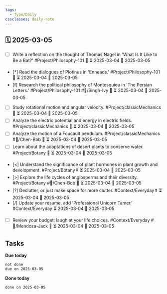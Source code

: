 ```yaml
---
tags:
  - Type/Daily
cssclasses: daily-note
---
```


## 🗓️ 2025-03-05

- [ ] Write a reflection on the thought of Thomas Nagel in 'What Is It Like to Be a Bat?' #Project/Philosophy-101 🔺 ⏳ 2025-03-04 📅 2025-03-05
- [*] Read the dialogues of Plotinus in 'Enneads.' #Project/Philosophy-101 🔺 ⏳ 2025-03-04 📅 2025-03-05
- [f] Research the political philosophy of Montesquieu in 'The Persian Letters.' #Project/Philosophy-101 #👤/Singh-Ivy 🔼 ⏳ 2025-03-04 📅 2025-03-05
- [ ] Study rotational motion and angular velocity. #Project/classicMechanics 🔺 ⏳ 2025-03-04 📅 2025-03-05
- [ ] Analyze the electric potential and energy in electric fields. #Project/classicMechanics 🔺 ⏳ 2025-03-04 📅 2025-03-05
- [ ] Analyze the motion of a Foucault pendulum. #Project/classicMechanics #👤/Chen-Bob 🔼 ⏳ 2025-03-04 📅 2025-03-05
- [ ] Learn about the adaptations of desert plants to conserve water. #Project/Botany 🔺 ⏳ 2025-03-04 📅 2025-03-05
- [<] Understand the significance of plant hormones in plant growth and development. #Project/Botany ⏬ ⏳ 2025-03-04 📅 2025-03-05
- [>] Explore the life cycles of angiosperms and their diversity. #Project/Botany #👤/Chen-Bob 🔽 ⏳ 2025-03-04 📅 2025-03-05
- [?] Declutter, or just make space for more clutter. #Context/Everyday ⏬ ⏳ 2025-03-04 📅 2025-03-05
- [/] Update your resume, add 'Professional Unicorn Tamer.' #Context/Everyday ⏳ 2025-03-04 📅 2025-03-05
- [ ] Review your budget; laugh at your life choices. #Context/Everyday #👤/Mendoza-Jack 🔼 ⏳ 2025-03-04 📅 2025-03-05

## Tasks

**Due today**

```tasks
not done
due on 2025-03-05
```

**Done today**

```tasks
done on 2025-03-05
```
            